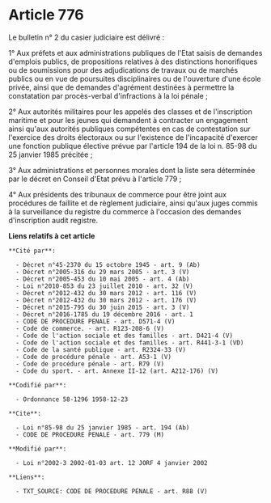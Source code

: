 # Article 776

Le bulletin n° 2 du casier judiciaire est délivré :

1° Aux préfets et aux administrations publiques de l'Etat saisis de demandes d'emplois publics, de propositions relatives à
des distinctions honorifiques ou de soumissions pour des adjudications de travaux ou de marchés publics ou en vue de
poursuites disciplinaires ou de l'ouverture d'une école privée, ainsi que de demandes d'agrément destinées à permettre la
constatation par procès-verbal d'infractions à la loi pénale ;

2° Aux autorités militaires pour les appelés des classes et de l'inscription maritime et pour les jeunes qui demandent à
contracter un engagement ainsi qu'aux autorités publiques compétentes en cas de contestation sur l'exercice des droits
électoraux ou sur l'existence de l'incapacité d'exercer une fonction publique élective prévue par l'article 194 de la loi n.
85-98 du 25 janvier 1985 précitée ;

3° Aux administrations et personnes morales dont la liste sera déterminée par le décret en Conseil d'Etat prévu à l'article
779 ;

4° Aux présidents des tribunaux de commerce pour être joint aux procédures de faillite et de règlement judiciaire, ainsi
qu'aux juges commis à la surveillance du registre du commerce à l'occasion des demandes d'inscription audit registre.

**Liens relatifs à cet article**

	**Cité par**:

	  - Décret n°45-2370 du 15 octobre 1945 - art. 9 (Ab)
	  - Décret n°2005-316 du 29 mars 2005 - art. 3 (V)
	  - Décret n°2005-453 du 10 mai 2005 - art. 4 (Ab)
	  - Loi n°2010-853 du 23 juillet 2010 - art. 32 (V)
	  - Décret n°2012-432 du 30 mars 2012 - art. 116 (V)
	  - Décret n°2012-432 du 30 mars 2012 - art. 176 (V)
	  - Décret n°2015-795 du 30 juin 2015 - art. 3 (V)
	  - Décret n°2016-1785 du 19 décembre 2016 - art. 1
	  - CODE DE PROCEDURE PENALE - art. D571-4 (V)
	  - Code de commerce. - art. R123-208-6 (V)
	  - Code de l'action sociale et des familles - art. D421-4 (V)
	  - Code de l'action sociale et des familles - art. R441-3-1 (VD)
	  - Code de la santé publique - art. R2324-33 (V)
	  - Code de procédure pénale - art. A53-1 (V)
	  - Code de procédure pénale - art. R79 (V)
	  - Code du sport. - art. Annexe II-12 (art. A212-176) (V)

	**Codifié par**:

	  - Ordonnance 58-1296 1958-12-23

	**Cite**:

	  - Loi n°85-98 du 25 janvier 1985 - art. 194 (Ab)
	  - CODE DE PROCEDURE PENALE - art. 779 (M)

	**Modifié par**:

	  - Loi n°2002-3 2002-01-03 art. 12 JORF 4 janvier 2002

	**Liens**:

	  - TXT_SOURCE: CODE DE PROCEDURE PENALE - art. R88 (V)
